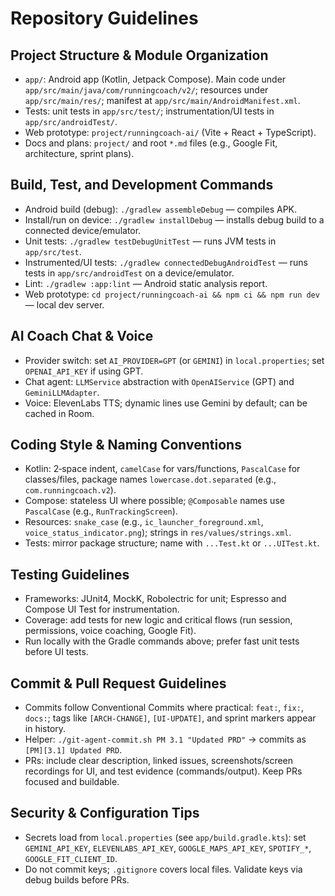 # Repository Guidelines

## Project Structure & Module Organization
- `app/`: Android app (Kotlin, Jetpack Compose). Main code under `app/src/main/java/com/runningcoach/v2/`; resources under `app/src/main/res/`; manifest at `app/src/main/AndroidManifest.xml`.
- Tests: unit tests in `app/src/test/`; instrumentation/UI tests in `app/src/androidTest/`.
- Web prototype: `project/runningcoach-ai/` (Vite + React + TypeScript).
- Docs and plans: `project/` and root `*.md` files (e.g., Google Fit, architecture, sprint plans).

## Build, Test, and Development Commands
- Android build (debug): `./gradlew assembleDebug` — compiles APK.
- Install/run on device: `./gradlew installDebug` — installs debug build to a connected device/emulator.
- Unit tests: `./gradlew testDebugUnitTest` — runs JVM tests in `app/src/test`.
- Instrumented/UI tests: `./gradlew connectedDebugAndroidTest` — runs tests in `app/src/androidTest` on a device/emulator.
- Lint: `./gradlew :app:lint` — Android static analysis report.
- Web prototype: `cd project/runningcoach-ai && npm ci && npm run dev` — local dev server.

## AI Coach Chat & Voice
- Provider switch: set `AI_PROVIDER=GPT` (or `GEMINI`) in `local.properties`; set `OPENAI_API_KEY` if using GPT.
- Chat agent: `LLMService` abstraction with `OpenAIService` (GPT) and `GeminiLLMAdapter`.
- Voice: ElevenLabs TTS; dynamic lines use Gemini by default; can be cached in Room.

## Coding Style & Naming Conventions
- Kotlin: 2‑space indent, `camelCase` for vars/functions, `PascalCase` for classes/files, package names `lowercase.dot.separated` (e.g., `com.runningcoach.v2`).
- Compose: stateless UI where possible; `@Composable` names use `PascalCase` (e.g., `RunTrackingScreen`).
- Resources: `snake_case` (e.g., `ic_launcher_foreground.xml`, `voice_status_indicator.png`); strings in `res/values/strings.xml`.
- Tests: mirror package structure; name with `...Test.kt` or `...UITest.kt`.

## Testing Guidelines
- Frameworks: JUnit4, MockK, Robolectric for unit; Espresso and Compose UI Test for instrumentation.
- Coverage: add tests for new logic and critical flows (run session, permissions, voice coaching, Google Fit).
- Run locally with the Gradle commands above; prefer fast unit tests before UI tests.

## Commit & Pull Request Guidelines
- Commits follow Conventional Commits where practical: `feat:`, `fix:`, `docs:`; tags like `[ARCH-CHANGE]`, `[UI-UPDATE]`, and sprint markers appear in history.
- Helper: `./git-agent-commit.sh PM 3.1 "Updated PRD"` → commits as `[PM][3.1] Updated PRD`.
- PRs: include clear description, linked issues, screenshots/screen recordings for UI, and test evidence (commands/output). Keep PRs focused and buildable.

## Security & Configuration Tips
- Secrets load from `local.properties` (see `app/build.gradle.kts`): set `GEMINI_API_KEY`, `ELEVENLABS_API_KEY`, `GOOGLE_MAPS_API_KEY`, `SPOTIFY_*`, `GOOGLE_FIT_CLIENT_ID`.
- Do not commit keys; `.gitignore` covers local files. Validate keys via debug builds before PRs.
